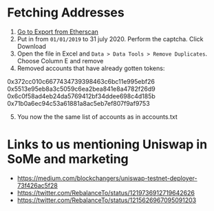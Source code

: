 # Fetching Addresses

1. [Go to Export from Etherscan](https://etherscan.io/exportData?type=address&a=0x1c3031e02e9a0ec237f5bd674eaaa5e56a2ae174)
2. Put in from `01/01/2019` to 31 july 2020. Perform the captcha. Click Download
3. Open the file in Excel and `Data > Data Tools > Remove Duplicates`. Choose Column E and remove
4. Removed accounts that have already gotten tokens:

0x372cc010c6677434739398463c6bc11e995ebf26
0x5513e95eb8a3c5059c6ea2bea841e8a4782f26d9
0x6c0f58ad4eb24da5769412bf34ddee698c4d185b
0x71b0a6ec94c53a61881a8ac5eb7ef807f9af9753

5. You now the the same list of accounts as in accounts.txt

# Links to us mentioning Uniswap in SoMe and marketing

* https://medium.com/blockchangers/uniswap-testnet-deployer-73f426ac5f28
* https://twitter.com/RebalanceTo/status/1219736912719642626
* https://twitter.com/RebalanceTo/status/1215626967095091203